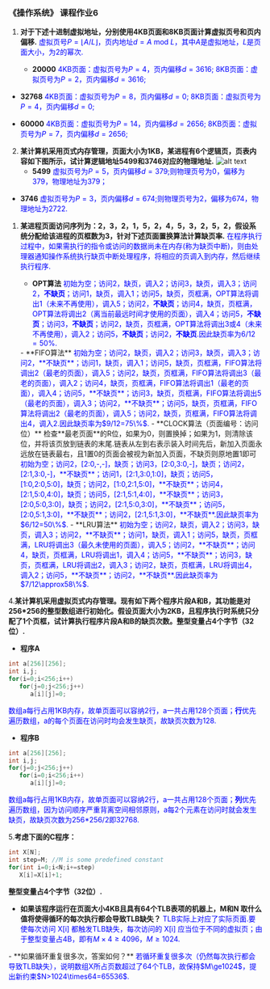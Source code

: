 ### 《操作系统》 课程作业6

1. **对于下述十进制虚拟地址，分别使用4KB页面和8KB页面计算虚拟页号和页内偏移.**
<font color=Blue> 虚拟页号$P=\lfloor A/L\rfloor$，页内地址$d=A\ \text{mod}\ L$，其中$A$是虚拟地址，$L$是页面大小，为2的幂次.</font>

   - **20000** <font color=Blue> 
4KB页面：虚拟页号为$P=4$，页内偏移$d=3616$;
8KB页面：虚拟页号为$P=2$，页内偏移$d=3616$;
</font>

   - **32768** <font color=Blue> 
4KB页面：虚拟页号为$P=8$，页内偏移$d=0$;
8KB页面：虚拟页号为$P=4$，页内偏移$d=0$;</font>

   - **60000** <font color=Blue> 
4KB页面：虚拟页号为$P=14$，页内偏移$d=2656$;
8KB页面：虚拟页号为$P=7$，页内偏移$d=2656$;</font>

2. **某计算机采用页式内存管理，页面大小为1KB，某进程有6个逻辑页，页表内容如下图所示，试计算逻辑地址5499和3746对应的物理地址.**
![alt text](image-5.png)
   - **5499** <font color=Blue> 
虚拟页号为$P=5$，页内偏移$d=379$;则物理页号为0，偏移为379，物理地址为379；
</font>

   - **3746** <font color=Blue> 
虚拟页号为$P=3$，页内偏移$d=674$;则物理页号为2，偏移为674，物理地址为2722.
</font>

1. **某进程页面访问序列为：2，3，2，1，5，2，4，5，3，2，5，2，假设系统分配给该进程的页框数为3，针对下述页面置换算法计算缺页率.**
<font color=Blue>在程序执行过程中，如果需执行的指令或访问的数据尚未在内存(称为缺页中断)，则由处理器通知操作系统执行缺页中断处理程序，将相应的页调入到内存，然后继续执行程序.</font>

   - **OPT算法**
   <font color=Blue> 初始为空；访问2，缺页，调入2；访问3，缺页，调入3；访问2，**不缺页**；访问1，缺页，调入1；访问5，缺页，页框满，OPT算法将调出1（未来不再使用），调入5；访问2，**不缺页**；访问4，缺页，页框满，OPT算法将调出2（离当前最远时间才使用的页面），调入4；访问5，**不缺页**；访问3，**不缺页**；访问2，缺页，页框满，OPT算法将调出3或4（未来不再使用），调入2；访问5，**不缺页**；访问2，**不缺页**.因此缺页率为$6/12=50\%$.
   </font>
   - **FIFO算法**
   <font color=Blue> 初始为空；访问2，缺页，调入2；访问3，缺页，调入3；访问2，**不缺页**；访问1，缺页，调入1；访问5，缺页，页框满，FIFO算法将调出2（最老的页面），调入5；访问2，缺页，页框满，FIFO算法将调出3（最老的页面），调入2；访问4，缺页，页框满，FIFO算法将调出1（最老的页面），调入4；访问5，**不缺页**；访问3，缺页，页框满，FIFO算法将调出5（最老的页面），调入3；访问2，**不缺页**；访问5，缺页，页框满，FIFO算法将调出2（最老的页面），调入5；访问2，缺页，页框满，FIFO算法将调出4，调入2.因此缺页率为$9/12=75\%$.
   </font>
   - **CLOCK算法（页面编号：访问位）** 检查**最老页面**的R位，如果为0，则置换掉；如果为1，则清除该位，并将该页放到链表的末尾.链表从左到右表示装入时间先后，新加入页面永远放在链表最右，且1置0的页面会被视为新加入页面，不缺页则原地置1即可
   <font color=Blue> 初始为空；访问2，[2:0,-,-]，缺页；访问3，[2:0,3:0,-]，缺页；访问2，[2:1,3:0,-]，**不缺页**；访问1，[2:1,3:0,1:0]，缺页；访问5，[1:0,2:0,5:0]，缺页；访问2，[1:0,2:1,5:0]，**不缺页**；访问4，[2:1,5:0,4:0]，缺页；访问5，[2:1,5:1,4:0]，**不缺页**；访问3，[2:0,5:0,3:0]，缺页；访问2，[2:1,5:0,3:0]，**不缺页**；访问5，[2:0,5:1,3:0]，**不缺页**；访问2，[2:1,5:1,3:0]，**不缺页**.因此缺页率为$6/12=50\%$.
   </font>
   - **LRU算法**
   <font color=Blue> 初始为空；访问2，缺页，调入2；访问3，缺页，调入3；访问2，**不缺页**；访问1，缺页，调入1；访问5，缺页，页框满，LRU将调出3（最久未使用的页面），调入5；访问2，**不缺页**；访问4，缺页，页框满，LRU将调出1，调入4；访问5，**不缺页**；访问3，缺页，页框满，LRU将调出2，调入3；访问2，缺页，页框满，LRU将调出4，调入2；访问5，**不缺页**；访问2，**不缺页**.因此缺页率为$7/12\approx58\%$.
   </font>

4.**某计算机采用虚拟页式内存管理。现有如下两个程序片段A和B，其功能是对256*256的整型数组进行初始化。假设页面大小为2KB，且程序执行时系统只分配了1个页框，试计算执行程序片段A和B的缺页次数。整型变量占4个字节（32位）.**

- **程序A**
```c
int a[256][256];
int i,j;
for(i=0;i<256;i++)
   for(j=0;j<256;j++)
      a[i][j]=0;
```
   <font color=Blue> 数组a每行占用1KB内存，故单页面可以容纳2行，a一共占用128个页面；**行**优先遍历数组，a的每个页面在访问时均会发生缺页，故缺页次数为128.
   </font>
   
- **程序B**
```c
int a[256][256];
int i,j;
for(j=0;j<256;j++)
   for(i=0;i<256;i++)
      a[i][j]=0;
```
   <font color=Blue> 数组a每行占用1KB内存，故单页面可以容纳2行，a一共占用128个页面；**列**优先遍历数组，因为访问顺序严重背离空间相邻原则，a每2个元素在访问时就会发生缺页，故缺页次数为256*256/2即32768.
   </font>

5.**考虑下面的C程序：**
```c
int X[N];
int step=M; //M is some predefined constant
for(int i=0;i<N;i+=step)
   X[i]=X[i]+1;
```
**整型变量占4个字节（32位）.**

   - **如果该程序运行在页面大小4KB且具有64个TLB表项的机器上，M和N
取什么值将使得循环的每次执行都会导致TLB缺失？**
   <font color=Blue> TLB实际上对应了实际页面.要使每次访问 X[i] 都触发TLB缺失，每次访问的 X[i] 应当位于不同的虚拟页；由于整型变量占4B，即有$M\times4\ge4096$，$M\ge1024$.
   </font>
   - **如果循环重复很多次，答案如何？**
   <font color=Blue> 若循环重复很多次（仍然每次执行都会导致TLB缺失），说明数组X所占页数超过了64个TLB，故保持$M\ge1024$，提出新约束$N>1024\times64=65536$.
   </font>